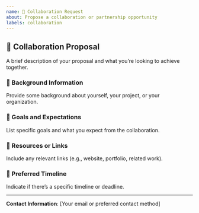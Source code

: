 ```yaml
---
name: 🤝 Collaboration Request
about: Propose a collaboration or partnership opportunity
labels: collaboration
---
```


## 🎯 Collaboration Proposal
A brief description of your proposal and what you’re looking to achieve together.

### 💼 Background Information
Provide some background about yourself, your project, or your organization.

### 🚀 Goals and Expectations
List specific goals and what you expect from the collaboration.

### 🔗 Resources or Links
Include any relevant links (e.g., website, portfolio, related work).

### 📅 Preferred Timeline
Indicate if there’s a specific timeline or deadline.

---
**Contact Information**: [Your email or preferred contact method]
